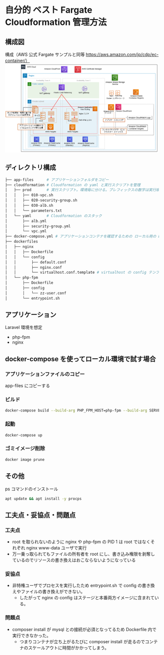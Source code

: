 # 自分的 ベスト Fargate Cloudformation 管理方法

## 構成図

構成（AWS 公式 Fargate サンプルと同等 https://aws.amazon.com/jp/cdp/ec-container/）
![Fargate 構成図](/ecs.png)

## ディレクトリ構成

```sh
├── app-files      # アプリケーションフォルダをコピー
├── cloudformation # Cloudformation の yaml と実行スクリプトを管理
│   ├── prod       # 実行スクリプト。環境毎に分ける。プレフィックスの数字は実行順序
│   │   ├── 010-vpc.sh
│   │   ├── 020-security-group.sh
│   │   ├── 030-alb.sh
│   │   └── parameters.txt
│   └── yaml       # Cloudformation のスタック
│       ├── alb.yml
│       ├── security-group.yml
│       └── vpc.yml
├── docker-compose.yml # アプリケーションコンテナを確認するための ローカル用の Docker
├── dockerfiles
│   ├── nginx
│   │   ├── Dockerfile
│   │   └── config
│   │       ├── default.conf
│   │       ├── nginx.conf
│   │       └── virtualhost.conf.template # virtualhost の config テンプレート。setenv で各環境に合わせて変更
│   └── php-fpm
│       ├── Dockerfile
│       ├── config
│       │   └── zz-user.conf
│       └── entrypoint.sh
```

## アプリケーション

Laravel 環境を想定

- php-fpm
- nginx

## docker-compose を使ってローカル環境で試す場合

### アプリケーションファイルのコピー

app-files にコピーする

### ビルド

```sh
docker-compose build --build-arg PHP_FPM_HOST=php-fpm --build-arg SERVER_NAME=localhost
```

### 起動

```sh
docker-compose up
```

### ゴミイメージ削除

```sh
docker image prune
```

## その他

ps コマンドのインストール

```sh
apt update && apt install -y procps
```

## 工夫点・妥協点・問題点

### 工夫点

- root を取られないのように nginx や php-fpm の PID 1 は root ではなくそれぞれ nginx www-data ユーザで実行
- 万一乗っ取られてもファイルの所有者を root にし、書き込み権限を剥奪しているのでリソースの書き換えはおこならないようになっている

### 妥協点

- 非特権ユーザでプロセスを実行したため entrypoint.sh で config の書き換えやファイルの書き換えができない。
  - したがって nginx の config はステージと本番両方イメージに含まれている。

### 問題点

- composer install が mysql との接続が必須となってるため Dockerfile 内で実行できなかった。
  - つまりコンテナが立ち上がるたびに composer install が走るのでコンテナのスケールアウトに時間がかかってしまう。
